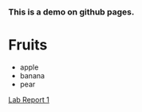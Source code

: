 ### This is a demo on github pages.
# Fruits
* apple
* banana
* pear

[Lab Report 1](https://gkim1917.github.io/cse15l-lab-reports/lab-report-1-week-0.html)
